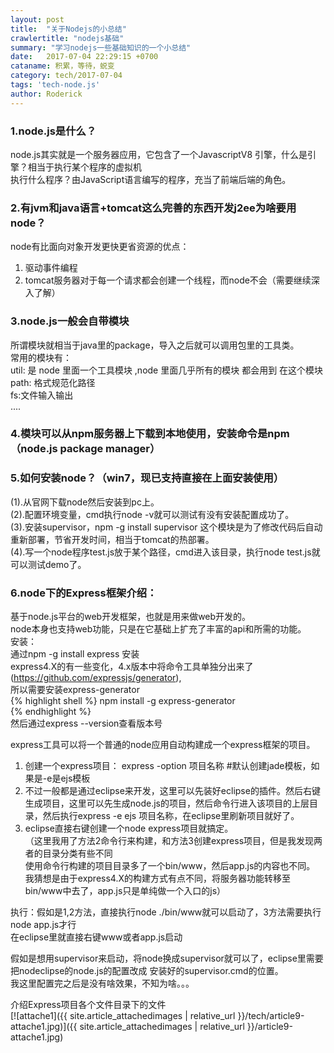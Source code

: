 ```yaml
---
layout: post
title:  "关于Nodejs的小总结"
crawlertitle: "nodejs基础"
summary: "学习nodejs一些基础知识的一个小总结"
date:   2017-07-04 22:29:15 +0700
cataname: 积累，等待，蜕变
category: tech/2017-07-04
tags: 'tech-node.js'
author: Roderick
---
```

### 1.node.js是什么？ ###
node.js其实就是一个服务器应用，它包含了一个JavascriptV8 引擎，什么是引擎？相当于执行某个程序的虚拟机  
执行什么程序？由JavaScript语言编写的程序，充当了前端后端的角色。  

### 2.有jvm和java语言+tomcat这么完善的东西开发j2ee为啥要用node？ ###
node有比面向对象开发更快更省资源的优点：  
1. 驱动事件编程  
2. tomcat服务器对于每一个请求都会创建一个线程，而node不会（需要继续深入了解）  

### 3.node.js一般会自带模块 ###
所谓模块就相当于java里的package，导入之后就可以调用包里的工具类。  
常用的模块有：  
util: 是 node 里面一个工具模块 ,node 里面几乎所有的模块 都会用到 在这个模块  
path: 格式规范化路径  
fs:文件输入输出  
....


### 4.模块可以从npm服务器上下载到本地使用，安装命令是npm（node.js package manager） ###


### 5.如何安装node？（win7，现已支持直接在上面安装使用） ###
(1).从官网下载node然后安装到pc上。  
(2).配置环境变量，cmd执行node -v就可以测试有没有安装配置成功了。  
(3).安装supervisor，npm -g install supervisor 这个模块是为了修改代码后自动重新部署，节省开发时间，相当于tomcat的热部署。  
(4).写一个node程序test.js放于某个路径，cmd进入该目录，执行node test.js就可以测试demo了。  

### 6.node下的Express框架介绍： ###
基于node.js平台的web开发框架，也就是用来做web开发的。  
node本身也支持web功能，只是在它基础上扩充了丰富的api和所需的功能。  
安装：  
通过npm -g install express 安装  
express4.X的有一些变化，4.x版本中将命令工具单独分出来了(https://github.com/expressjs/generator),  
所以需要安装express-generator  
{% highlight shell %}
npm install -g express-generator  
{% endhighlight %}  
然后通过express --version查看版本号   


express工具可以将一个普通的node应用自动构建成一个express框架的项目。  
1. 创建一个express项目：  express -option 项目名称 #默认创建jade模板，如果是-e是ejs模板  
2. 不过一般都是通过eclipse来开发，这里可以先装好eclipse的插件。然后右键生成项目，这里可以先生成node.js的项目，然后命令行进入该项目的上层目录，然后执行express -e ejs 项目名称，在eclipse里刷新项目就好了。  
3. eclipse直接右键创建一个node express项目就搞定。  
（这里我用了方法2命令行来构建，和方法3创建express项目，但是我发现两者的目录分类有些不同  
使用命令行构建的项目目录多了一个bin/www，然后app.js的内容也不同。  
我猜想是由于express4.X的构建方式有点不同，将服务器功能转移至bin/www中去了，app.js只是单纯做一个入口的js）  


执行：假如是1,2方法，直接执行node ./bin/www就可以启动了，3方法需要执行node app.js才行  
在eclipse里就直接右键www或者app.js启动  


假如是想用supervisor来启动，将node换成supervisor就可以了，eclipse里需要把nodeclipse的node.js的配置改成
安装好的supervisor.cmd的位置。  
我这里配置完之后是没有啥效果，不知为啥。。。  


介绍Express项目各个文件目录下的文件  
[![attache1]({{ site.article_attachedimages | relative_url }}/tech/article9-attache1.jpg)]({{ site.article_attachedimages | relative_url }}/article9-attache1.jpg) 
